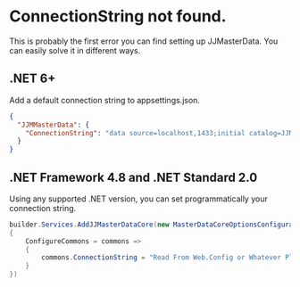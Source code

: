 
# ConnectionString not found.

This is probably the first error you can find setting up JJMasterData. You can easily 
solve it in different ways.

## .NET 6+
Add a default connection string to appsettings.json.
```json
{
  "JJMMasterData": {
    "ConnectionString": "data source=localhost,1433;initial catalog=JJMasterData;user id=sa;password=****;"
  }
} 
```

## .NET Framework 4.8 and .NET Standard 2.0
Using any supported .NET version, you can set programmatically your connection string.
```csharp
builder.Services.AddJJMasterDataCore(new MasterDataCoreOptionsConfiguration()
{
    ConfigureCommons = commons =>
    {
        commons.ConnectionString = "Read From Web.Config or Whatever Place You Want";
    } 
})
```
